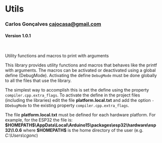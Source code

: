 # Utils

### Carlos Gonçalves <cajocasa@gmail.com>
#### Version 1.0.1
<br/>
  
Utility functions and macros to print with arguments

This library provides utility functions and macros that behaves like the printf with arguments. The macros can be activated or deactivated using a global define (DebugMode). Activating the define `DebugMode` must be done globally to all the files that use the library.

The simplest way to accomplish this is set the define using the property `compiler.cpp.extra_flags`. To activate the define in the project files (including the libraries) edit the file **platform.local.txt** and add the option `-DDebugMode` to the existing property `compiler.cpp.extra_flags`.

The file **platform.local.txt** must be defined for each hardware platform. For example, for the ESP32 the file is: **\$HOMEPATH\$\AppData\Local\Arduino15\packages\esp32\hardware\esp32\1.0.6** where **\$HOMEPATH\$** is the home directory of the user (e.g. *C:\Users\cgonc*)
